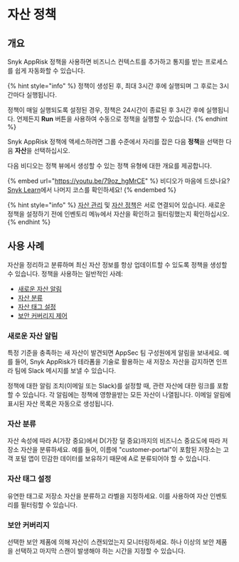 # 자산 정책

## 개요

Snyk AppRisk 정책을 사용하면 비즈니스 컨텍스트를 추가하고 통지를 받는 프로세스를 쉽게 자동화할 수 있습니다.

{% hint style="info" %}
정책이 생성된 후, 최대 3시간 후에 실행되며 그 후로는 3시간마다 실행됩니다.

정책이 매일 실행되도록 설정된 경우, 정책은 24시간이 종료된 후 3시간 후에 실행됩니다. 언제든지 **Run** 버튼을 사용하여 수동으로 정책을 실행할 수 있습니다.
{% endhint %}

Snyk AppRisk 정책에 액세스하려면 그룹 수준에서 자리를 잡은 다음 **정책**을 선택한 다음 **자산**을 선택하십시오.

다음 비디오는 정책 뷰에서 생성할 수 있는 정책 유형에 대한 개요를 제공합니다.

{% embed url="https://youtu.be/79oz_hgMrCE" %}
비디오가 마음에 드셨나요? [Snyk Learn](https://learn.snyk.io/lesson/snyk-apprisk-essentials/)에서 나머지 코스를 확인하세요!
{% endembed %}

{% hint style="info" %}
[자산 관리](../../../manage-assets/) 및 [자산 정책](./)은 서로 연결되어 있습니다. 새로운 정책을 설정하기 전에 인벤토리 메뉴에서 자산을 확인하고 필터링했는지 확인하십시오.
{% endhint %}

## 사용 사례

자산을 정리하고 분류하며 최신 자산 정보를 항상 업데이트할 수 있도록 정책을 생성할 수 있습니다. 정책을 사용하는 일반적인 사례:

* [새로운 자산 알림](use-cases-for-policies/notification-policy-use-case.md)
* [자산 분류](use-cases-for-policies/classification-policy-use-case.md)
* [자산 태그 설정](use-cases-for-policies/tagging-policy-use-case.md)
* [보안 커버리지 제어](use-cases-for-policies/coverage-control-policy-use-case.md)

### 새로운 자산 알림

특정 기준을 충족하는 새 자산이 발견되면 AppSec 팀 구성원에게 알림을 보내세요. 예를 들어, Snyk AppRisk가 테라폼을 기술로 활용하는 새 저장소 자산을 감지하면 인프라 팀에 Slack 메시지를 보낼 수 있습니다.

정책에 대한 알림 조치(이메일 또는 Slack)를 설정할 때, 관련 자산에 대한 링크를 포함할 수 있습니다. 각 알림에는 정책에 영향을받는 모든 자산이 나열됩니다. 이메일 알림에 표시된 자산 목록은 자동으로 생성됩니다.

### 자산 분류

자산 속성에 따라 A(가장 중요)에서 D(가장 덜 중요)까지의 비즈니스 중요도에 따라 저장소 자산을 분류하세요. 예를 들어, 이름에 "customer-portal"이 포함된 저장소는 고객 포털 앱이 민감한 데이터를 보유하기 때문에 A로 분류되어야 할 수 있습니다.

### 자산 태그 설정

유연한 태그로 저장소 자산을 분류하고 라벨을 지정하세요. 이를 사용하여 자산 인벤토리를 필터링할 수 있습니다.

### 보안 커버리지

선택한 보안 제품에 의해 자산이 스캔되었는지 모니터링하세요. 하나 이상의 보안 제품을 선택하고 마지막 스캔이 발생해야 하는 시간을 지정할 수 있습니다.
